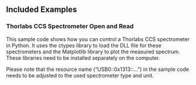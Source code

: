 ## Included Examples

### Thorlabs CCS Spectrometer Open and Read
This sample code shows how you can control a Thorlabs CCS spectrometer in Python.
It uses the ctypes library to load the DLL file for these spectrometers and the Matplotlib library to plot the measured spectrum. These libraries need to be installed separately on the computer.

Please note that the resource name (“USB0::0x1313::…”) in the sample code needs to be adjusted to the used spectrometer type and unit.
